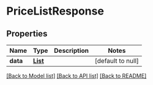 # PriceListResponse
## Properties

| Name | Type | Description | Notes |
|------------ | ------------- | ------------- | -------------|
| **data** | [**List**](Price.md) |  | [default to null] |

[[Back to Model list]](../README.md#documentation-for-models) [[Back to API list]](../README.md#documentation-for-api-endpoints) [[Back to README]](../README.md)

